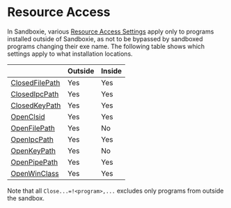 # Resource Access

In Sandboxie, various [Resource Access Settings](ResourceAccessSettings.md) apply only to programs installed outside of Sandboxie, as not to be bypassed by sandboxed programs changing their exe name. The following table shows which settings apply to what installation locations.



|                 | Outside | Inside |
|-----------------|---------|--------|
|[ClosedFilePath](ClosedFilePath.md)   | Yes     | Yes    |
|[ClosedIpcPath](ClosedIpcPath.md)    | Yes     | Yes    |
|[ClosedKeyPath](ClosedKeyPath.md)    | Yes     | Yes    |
|[OpenClsid](OpenClsid.md)        | Yes     | Yes    |
|[OpenFilePath](OpenFilePath.md)     | Yes     | No       |
|[OpenIpcPath](OpenIpcPath.md)      | Yes     | Yes      |
|[OpenKeyPath](OpenKeyPath.md)      | Yes     | No       |
|[OpenPipePath](OpenPipePath.md)     | Yes     | Yes    |
|[OpenWinClass](OpenWinClass.md)     | Yes     | Yes    |


Note that all `Close...=!<program>,...` excludes only programs from outside the sandbox.
